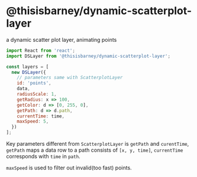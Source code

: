 # @thisisbarney/dynamic-scatterplot-layer

a dynamic scatter plot layer, animating points

```jsx harmony
import React from 'react';
import DSLayer from '@thisisbarney/dynamic-scatterplot-layer';

const layers = [
  new DSLayer({
    // parameters same with ScatterplotLayer
    id: 'points',
    data,
    radiusScale: 1,
    getRadius: x => 100,
    getColor: d => [0, 255, 0],
    getPath: d => d.path,
    currentTime: time,
    maxSpeed: 5,
  })
];
```

Key parameters different from `ScatterplotLayer` is `getPath` and `curentTime`,
`getPath` maps a data row to a path consists of `[x, y, time]`,
`currentTime` corresponds with `time` in `path`.

`maxSpeed` is used to filter out invalid(too fast) points.